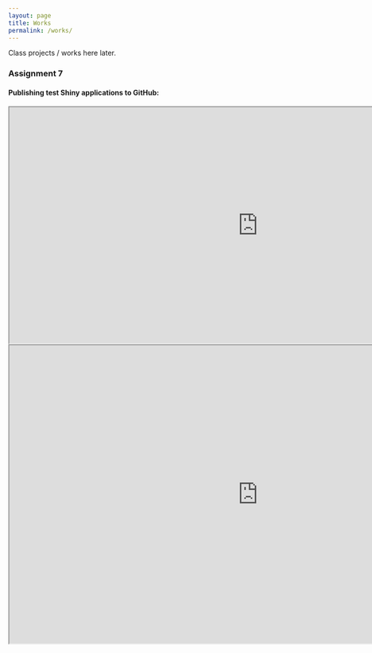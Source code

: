 ```yaml
---
layout: page
title: Works
permalink: /works/
---
```


Class projects / works here later.

### Assignment 7
#### Publishing test Shiny applications to GitHub:

<iframe width="1000" height="475" src="https://gpowen.shinyapps.io/Shiny03_BaseDataset/"></iframe>
<iframe width="1000" height="600" src="https://gpowen.shinyapps.io/Shiny04_mtcars/"></iframe>

